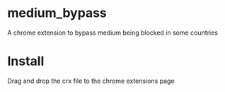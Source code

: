 # medium_bypass
A chrome extension to bypass medium being blocked in some countries

# Install
Drag and drop the crx file to the chrome extensions page
